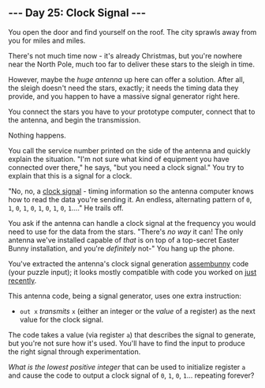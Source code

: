 ## \-\-\- Day 25: Clock Signal ---

You open the door and find yourself on the roof. The city sprawls away from you for miles and miles.

There's not much time now - it's already Christmas, but you're nowhere near the North Pole, much too far to deliver these stars to the sleigh in time.

However, maybe the _huge antenna_ up here can offer a solution. After all, the sleigh doesn't need the stars, exactly; it needs the timing data they provide, and you happen to have a massive signal generator right here.

You connect the stars you have to your prototype computer, connect that to the antenna, and begin the transmission.

Nothing happens.

You call the service number printed on the side of the antenna and quickly explain the situation. "I'm not sure what kind of equipment you have connected over there," he says, "but you need a clock signal." You try to explain that this is a signal for a clock.

"No, no, a [clock signal](https://en.wikipedia.org/wiki/Clock_signal) \- timing information so the antenna computer knows how to read the data you're sending it. An endless, alternating pattern of `0`, `1`, `0`, `1`, `0`, `1`, `0`, `1`, `0`, `1`...." He trails off.

You ask if the antenna can handle a clock signal at the frequency you would need to use for the data from the stars. "There's _no way_ it can! The only antenna we've installed capable of _that_ is on top of a top-secret Easter Bunny installation, and you're _definitely_ not-" You hang up the phone.

You've extracted the antenna's clock signal generation [assembunny](12) code (your puzzle input); it looks mostly compatible with code you worked on [just recently](23).

This antenna code, being a signal generator, uses one extra instruction:

- `out x` _transmits_ `x` (either an integer or the _value_ of a register) as the next value for the clock signal.

The code takes a value (via register `a`) that describes the signal to generate, but you're not sure how it's used. You'll have to find the input to produce the right signal through experimentation.

_What is the lowest positive integer_ that can be used to initialize register `a` and cause the code to output a clock signal of `0`, `1`, `0`, `1`... repeating forever?